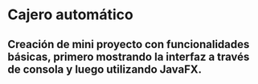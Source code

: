 # Cajero automático

## Creación de mini proyecto con funcionalidades básicas, primero mostrando la interfaz a través de consola y luego utilizando JavaFX.
